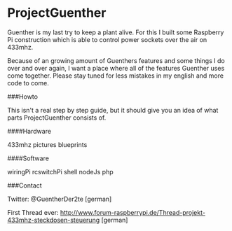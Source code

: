 ProjectGuenther
===============

Guenther is my last try to keep a plant alive. For this I built some Raspberry Pi construction which is able to control power sockets over the air on 433mhz.

Because of an growing amount of Guenthers features and some things I do over and over again, I want a place where all of the features Guenther uses come together. Please stay tuned for less mistakes in my english and more code to come.

###Howto

This isn't a real step by step guide, but it should give you an idea of what parts ProjectGuenther consists of.

####Hardware

433mhz
pictures
blueprints

####Software

wiringPi
rcswitchPi
shell
nodeJs
php

###Contact

Twitter: @GuentherDer2te [german]

First Thread ever:
http://www.forum-raspberrypi.de/Thread-projekt-433mhz-steckdosen-steuerung [german]
